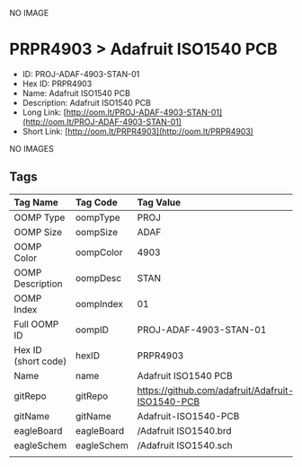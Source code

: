 


  
NO IMAGE  
# PRPR4903 > Adafruit ISO1540 PCB

- ID: PROJ-ADAF-4903-STAN-01
- Hex ID: PRPR4903
- Name: Adafruit ISO1540 PCB
- Description: Adafruit ISO1540 PCB
- Long Link: [http://oom.lt/PROJ-ADAF-4903-STAN-01](http://oom.lt/PROJ-ADAF-4903-STAN-01)
- Short Link: [http://oom.lt/PRPR4903](http://oom.lt/PRPR4903)
  
NO IMAGES  
## Tags
  

|Tag Name|Tag Code|Tag Value|
| :--- | :--- | :--- |
|OOMP Type|oompType|PROJ|
|OOMP Size|oompSize|ADAF|
|OOMP Color|oompColor|4903|
|OOMP Description|oompDesc|STAN|
|OOMP Index|oompIndex|01|
|Full OOMP ID|oompID|PROJ-ADAF-4903-STAN-01|
|Hex ID (short code)|hexID|PRPR4903|
|Name|name|Adafruit ISO1540 PCB|
|gitRepo|gitRepo|https://github.com/adafruit/Adafruit-ISO1540-PCB|
|gitName|gitName|Adafruit-ISO1540-PCB|
|eagleBoard|eagleBoard|/Adafruit ISO1540.brd|
|eagleSchem|eagleSchem|/Adafruit ISO1540.sch|
||||
